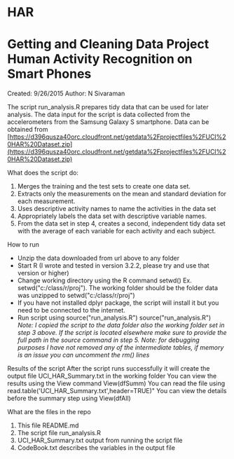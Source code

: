 # HAR
Getting and Cleaning Data Project Human Activity Recognition on Smart Phones
==============
Created: 	9/26/2015
Author:		N Sivaraman


The script run_analysis.R prepares tidy data that can be used for later analysis. 
The data input for the script is data collected from the accelerometers from the Samsung Galaxy S smartphone.
Data can be obtained from [https://d396qusza40orc.cloudfront.net/getdata%2Fprojectfiles%2FUCI%20HAR%20Dataset.zip](https://d396qusza40orc.cloudfront.net/getdata%2Fprojectfiles%2FUCI%20HAR%20Dataset.zip)

What does the script do:
1.  Merges the training and the test sets to create one data set.
2.  Extracts only the measurements on the mean and standard deviation for each measurement. 
3.  Uses descriptive activity names to name the activities in the data set
4.  Appropriately labels the data set with descriptive variable names. 
5.  From the data set in step 4, creates a second, independent tidy data set with the average of each variable for each activity and each subject.

How to run
- Unzip the data downloaded from url above to any folder
- Start R (I wrote and tested in version 3.2.2, please try and use that version or higher)
- Change working directory using the R command setwd() Ex. setwd("c:/class/r/proj"). The working folder should be the folder data was unzipped to
	setwd("c:/class/r/proj")
- If you have not installed dplyr package, the script will install it but you need to be connected to the internet.
- Run script using source("run_analysis.R")
	source("run_analysis.R")
*Note: I copied the script to the data folder also the working folder set in step 3 above. If the script is located elsewhere make sure to provide
	the full path in the source command in step 5.
Note: for debugging purposes I have not removed any of the intermediate tables, if memory is an issue you can uncomment the rm() lines*

Results of the script
After the script runs successfully it will create the output file UCI_HAR_Summary.txt in the working folder
You can view the results using the View command View(dfSumm)
You can read the file using read.table('UCI_HAR_Summary.txt',header=TRUE)"
You can view the details before the summary step using View(dfAll)

What are the files in the repo
1. This file README.md
2. The script file run_analysis.R
3. UCI_HAR_Summary.txt output from running the script file
4. CodeBook.txt describes the variables in the output file

